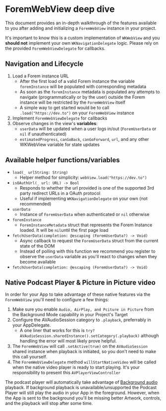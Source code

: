 # ForemWebView deep dive

This document provides an in-depth walkthrough of the features available to you after adding and initializing a `ForemWebView` instance in your project.

It's important to know this is a custom implementation of `WKWebView` and you **should not** implement your own `WKNavigationDelegate` logic. Please rely on the provided `ForemWebViewDelegate` for callbacks.

## Navigation and Lifecycle

1. Load a Forem instance URL
   - After the first load of a valid Forem instance the variable `foremInstance` will be populated with corresponding metadata
   - As soon as the `foremInstance` metadata is populated any attempts to navigate (programmatically or by the user) outside the Forem instance will be restricted by the `ForemWebView` itself
   - A simple way to get started would be to call `.load("https://dev.to")` on your `ForemWebView` instance
1. Implement `ForemWebViewDelegate` for callbacks
1. Observe changes in the view's **variables**:
   - `userData` will be updated when a user logs in/out (`ForemUserData` or `nil` if unauthenticated)
   - `estimatedProgress`, `canGoBack`, `canGoForward`, `url`, and any other WKWebView variable for state updates

## Available helper functions/variables

- `load(_ urlString: String)`
   - Helper method for simplicity: `webView.load("https://dev.to")`
- `isOAuthUrl(_ url: URL) -> Bool`
   - Responds to whether the url provided is one of the supported 3rd party redirect URLs in a OAuth protocol
   - Useful if implementing `WKNavigationDelegate` on your own (not recommended)
- `userData`
   - Instance of `ForemUserData` when authenticated or `nil` otherwise
- `foremInstance`
  - `ForemInstanceMetadata` struct that represents the Forem Instance loaded. It will be `nil`until the first page load
- `fetchUserData(completion: @escaping (ForemUserData?) -> Void)`
  - Async callback to request the `ForemUserData` struct from the current state of the DOM
  - Instead of polling with this function we recommend you register to observe the `userData` variable as you'll react to changes when they become available
- `fetchUserData(completion: @escaping (ForemUserData?) -> Void)`

## Native Podcast Player & Picture in Picture video

In order for your App to take advantage of these native features via the `ForemWebView` you'll need to configure a few things:
1. Make sure you enable `Audio, AirPlay, and Pciture in Picture` from the Background Mode capability in your Project's Target
1. Configure the AVAudioSession category to `.playback`, preferrably in your AppDelegate.
   - A one liner that works for this is `try? AVAudioSession.sharedInstance().setCategory(.playback)` although handling the error will most likely prove helpful.
1. The `ForemWebView` will call `.setActive(true)` on the `AVAudioSession` shared instance when playback is initiated, so you don't need to make this call yourself.
1. The `ForemWebViewDelegate` method `willStartNativeVideo` will be called when the native video player is ready to start playing. It's your responsibility to present this `AVPlayerViewController`

The podcast player will automatically take advantage of [Background audio](https://developer.apple.com/documentation/avfoundation/media_playback_and_selection/creating_a_basic_video_player_ios_and_tvos/enabling_background_audio) playback. If background playback is unavailable/unsupported the Podcast Player will still play the audio in your App in the foreground. However, when the App is sent to the background you'll be missing better Artwork, controls, and the playback will stop after some time.
